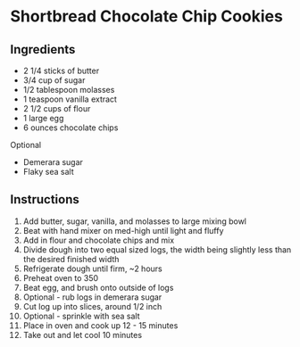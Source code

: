 # Shortbread Chocolate Chip Cookies

## Ingredients

- 2 1/4 sticks of butter
- 3/4 cup of sugar
- 1/2 tablespoon molasses
- 1 teaspoon vanilla extract
- 2 1/2 cups of flour
- 1 large egg
- 6 ounces chocolate chips

Optional

- Demerara sugar
- Flaky sea salt

## Instructions

1. Add butter, sugar, vanilla, and molasses to large mixing bowl
2. Beat with hand mixer on med-high until light and fluffy
3. Add in flour and chocolate chips and mix
4. Divide dough into two equal sized logs, the width being slightly less than the desired finished width
5. Refrigerate dough until firm, ~2 hours
6. Preheat oven to 350
7. Beat egg, and brush onto outside of logs
8. Optional - rub logs in demerara sugar
9. Cut log up into slices, around 1/2 inch
10. Optional - sprinkle with sea salt
11. Place in oven and cook up 12 - 15 minutes
12. Take out and let cool 10 minutes
